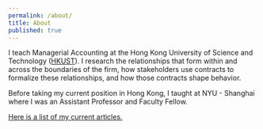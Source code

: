 ```yaml
---
permalink: /about/
title: About
published: true
---
```


I teach Managerial Accounting at the Hong Kong University of Science and Technology ([HKUST](https://www.ust.hk/home)). I research the relationships that form within and across the boundaries of the firm, how stakeholders use contracts to formalize these relationships, and how those contracts shape behavior. 

Before taking my current position in Hong Kong, I taught at NYU - Shanghai where I was an Assistant Professor and Faculty Fellow.

[Here is a list of my current articles.](https://arthurhowardmorris.github.io/categories/#articles)
